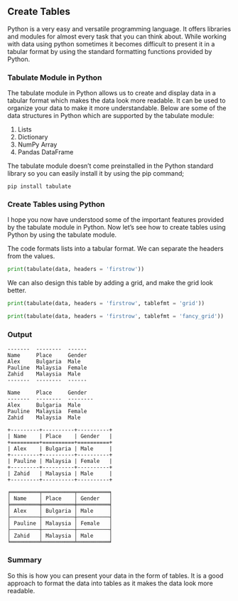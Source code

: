## Create Tables

Python is a very easy and versatile programming language. It offers libraries and modules for almost every task that you can think about. While working with data using python sometimes it becomes difficult to present it in a tabular format by using the standard formatting functions provided by Python.

### Tabulate Module in Python

The tabulate module in Python allows us to create and display data in a tabular format which makes the data look more readable. It can be used to organize your data to make it more understandable. Below are some of the data structures in Python which are supported by the tabulate module:
 1. Lists
 2. Dictionary
 3. NumPy Array
 4. Pandas DataFrame

The tabulate module doesn’t come preinstalled in the Python standard library so you can easily install it by using the pip command;

```
pip install tabulate
```

### Create Tables using Python

I hope you now have understood some of the important features provided by the tabulate module in Python. Now let’s see how to create tables using Python by using the tabulate module.

The code formats lists into a tabular format. We can separate the headers from the values.

```py
print(tabulate(data, headers = 'firstrow'))
```

We can also design this table by adding a grid, and make the grid look better.

```py
print(tabulate(data, headers = 'firstrow', tablefmt = 'grid'))
```

```py
print(tabulate(data, headers = 'firstrow', tablefmt = 'fancy_grid'))
```

### Output

```
-------  --------  ------
Name     Place     Gender
Alex     Bulgaria  Male  
Pauline  Malaysia  Female
Zahid    Malaysia  Male  
-------  --------  ------
```

```
Name     Place     Gender  
-------  --------  --------
Alex     Bulgaria  Male    
Pauline  Malaysia  Female  
Zahid    Malaysia  Male    
```

```
+---------+----------+----------+
| Name    | Place    | Gender   |
+=========+==========+==========+
| Alex    | Bulgaria | Male     |
+---------+----------+----------+
| Pauline | Malaysia | Female   |
+---------+----------+----------+
| Zahid   | Malaysia | Male     |
+---------+----------+----------+
```

```
╒═════════╤══════════╤══════════╕
│ Name    │ Place    │ Gender   │
╞═════════╪══════════╪══════════╡
│ Alex    │ Bulgaria │ Male     │
├─────────┼──────────┼──────────┤
│ Pauline │ Malaysia │ Female   │
├─────────┼──────────┼──────────┤
│ Zahid   │ Malaysia │ Male     │
╘═════════╧══════════╧══════════╛
```

### Summary

So this is how you can present your data in the form of tables. It is a good approach to format the data into tables as it makes the data look more readable.